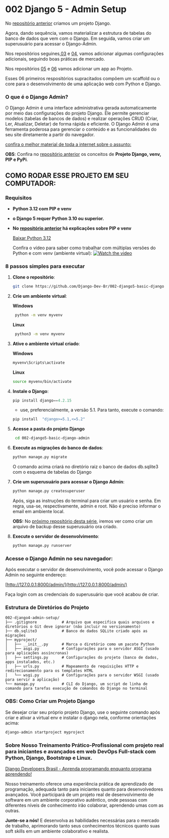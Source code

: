 
# 002 Django 5 - Admin Setup

No [repositório anterior](https://github.com/Django-Dev-Br/001-django5-basic-project) criamos um projeto Django. 

Agora, dando sequência, vamos materializar a estrutura de tabelas do banco de dados que vem com o Django. Em seguida, vamos criar um superusuário para acessar o Django-Admin. 

Nos repositórios seguines,[03](https://github.com/Django-Dev-Br/003-django5-fixtures) e [04](https://github.com/Django-Dev-Br/004-django5-dot-env-file), vamos adicionar algumas configurações adicionais, seguindo boas práticas de mercado.

Nos repositórios [05](https://github.com/Django-Dev-Br/005-Django5-Basic-App) e [06](https://github.com/Django-Dev-Br/006-Django5-Basic-App-2) vamos adicionar um app ao Projeto. 

Esses 06 primeiros respositórios supracitados compõem um scaffold ou o core para o desenvolvimento de uma aplicação web com Python e Django. 

### O que é o Django Admin?

O Django Admin é uma interface administrativa gerada automaticamente por meio das configurações do projeto Django. Ele permite gerenciar modelos (tabelas de bancos de dados) e realizar operações CRUD (Criar, Ler, Atualizar, Deletar) de forma rápida e eficiente. O Django Admin é uma ferramenta poderosa para gerenciar o conteúdo e as funcionalidades do seu site diretamente a partir do navegador.

[confira o melhor material de toda a internet sobre o assunto:](https://books.agiliq.com/projects/django-admin-cookbook/en/latest/)

**OBS**: Confira no [repositório anterior](https://github.com/Django-Dev-Br/001-django4-basic-project) os conceitos de **Projeto Django, venv, PIP e PyPi**. 

## COMO RODAR ESSE PROJETO EM SEU COMPUTADOR:

### Requisitos

- **Python 3.12 com PIP e venv**
-  **o Django 5 requer Python 3.10 ou superior.**

- **No [repositório anterior](https://github.com/Django-Dev-Br/001-django4-basic-project) há explicações sobre PIP e venv**

  [Baixar Python 3.12](https://www.python.org/downloads/release/python-3122/)

  Confira o vídeo para saber como trabalhar com múltiplas versões do Python e com venv (ambiente virtual):
  [![Watch the video](https://img.youtube.com/vi/eetDeQrv0Rs/0.jpg)](https://youtu.be/eetDeQrv0Rs)


### 8 passos simples para executar

1. **Clone o repositório**:
    ```bash
    git clone https://github.com/Django-Dev-Br/002-django5-basic-django-admin.git
    ```

2. **Crie um ambiente virtual**:
   
    **Windows**
    ```bash
     python -m venv myvenv  
    ```
   **Linux**
    ```bash
     python3 -m venv myvenv  
    ```

3. **Ative o ambiente virtual criado**:
   
    **Windows**
    ```bash
    myvenv\Scripts\activate  
    ```

   **Linux**
    ```bash
    source myvenv/bin/activate  
    ```

4. **Instale o Django**:
    ```python
    pip install django==4.2.15
    ```
    - use, preferencialmente, a versão 5.1. Para tanto, execute o comando:

     ```bash
    pip install  "django>=5.1,<=5.2"
    ```

5. **Acesse a pasta do projeto Django**
   ```bash
    cd 002-django5-basic-django-admin
    ```
   
6. **Execute as migrações do banco de dados**:
    ```bash
    python manage.py migrate
    ```
    O comando acima criará no diretório raiz o banco de dados db.sqlite3 com o esquema de tabelas do Django

7. **Crie um superusuário para acessar o Django Admin**:
    ```bash
    python manage.py createsuperuser
    ```
    Após, siga as instruções do terminal para criar um usuário e senha. Em regra, usa-se, respectivamente, admin e root. Não é preciso informar o email em ambiente local.

   **OBS:** No [próximo repositório desta série](https://github.com/Django-Dev-Br/003-django5-fixtures), iremos ver como criar um arquivo de backup desse superusuário ora criado.

8. **Execute o servidor de desenvolvimento**:
    ```bash
    python manage.py runserver
    ```

### Acesse o Django Admin no seu navegador:

Após executar o servidor de desenvolvimento, você pode acessar o Django Admin no seguinte endereço:

[http://127.0.0.1:8000/admin/](http://127.0.0.1:8000/admin/)

Faça login com as credenciais do superusuário que você acabou de criar.


### Estrutura de Diretórios do Projeto

```
002-django4-admin-setup/
├── .gitignore           # Arquivo que especifica quais arquivos e diretórios o Git deve ignorar (não incluir no versionamento)
├── db.sqlite3           # Banco de dados SQLite criado após as migrações
├── myproject/
│   ├── __init__.py      # Marca o diretório como um pacote Python
│   ├── asgi.py          # Configurações para o servidor ASGI (usado para aplicações assíncronas)
│   ├── settings.py      # Configurações do projeto (banco de dados, apps instalados, etc.)
│   ├── urls.py          # Mapeamento de requisições HTTP e redirecionamento para os templates HTML
│   └── wsgi.py          # Configurações para o servidor WSGI (usado para servir a aplicação)
└── manage.py            # CLI do Django, um script de linha de comando para tarefas execução de comandos do Django no terminal
```

### OBS: Como Criar um Projeto Django

Se desejar criar seu próprio projeto Django, use o seguinte comando após criar e ativar a virtual env e instalar o django nela, conforme orientações acima:

```bash
django-admin startproject myproject
```

### Sobre Nosso Treinamento Prático-Profissional com projeto real para iniciantes e avançados em web DevOps Full-stack com Python, Django, Bootstrap e Linux.

[Django Developers Brasil - Aprenda programando enquanto programa aprendendo!](https://django.dev.br/)

Nosso treinamento oferece uma experiência prática de aprendizado de programação, adequada tanto para iniciantes quanto para desenvolvedores avançados. Você participará de um projeto real de desenvolvimento de software em um ambiente corporativo autêntico, onde pessoas com diferentes níveis de conhecimento irão colaborar, aprendendo umas com as outras.

**Junte-se a nós!** E desenvolva as habilidades necessárias para o mercado de trabalho, aprimorando tanto seus conhecimentos técnicos quanto suas soft skills em um ambiente colaborativo e realista.

